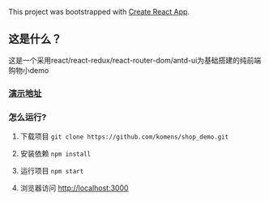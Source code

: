 This project was bootstrapped with [Create React App](https://github.com/facebook/create-react-app).

## 这是什么？

这是一个采用react/react-redux/react-router-dom/antd-ui为基础搭建的纯前端购物小demo

### [演示地址](https://komens.github.io)

### 怎么运行?
1. 下载项目 `git clone https://github.com/komens/shop_demo.git`

2. 安装依赖 `npm install`

3. 运行项目 `npm start`

4. 浏览器访问 [http://localhost:3000](http://localhost:3000)
